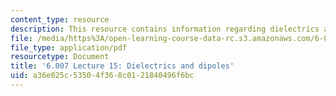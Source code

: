 ```yaml
---
content_type: resource
description: This resource contains information regarding dielectrics and dipoles.
file: /media/https%3A/open-learning-course-data-rc.s3.amazonaws.com/6-007-electromagnetic-energy-from-motors-to-lasers-spring-2011/a36e025c53504f368c0121840496f6bc_MIT6_007S11_lec15.pdf
file_type: application/pdf
resourcetype: Document
title: '6.007 Lecture 15: Dielectrics and dipoles'
uid: a36e025c-5350-4f36-8c01-21840496f6bc
---
```

